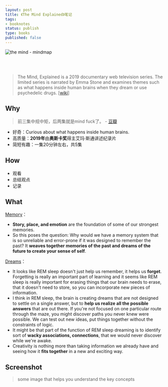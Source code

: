 ```yaml
--- 
layout: post
title: 《The Mind Explained》笔记
tags: 
- booknotes
status: publish
type: books
published: false
---
```


![the mind - mindmap](https://i.imgur.com/QkjdTdE.jpeg)


<br>
<br>

> The Mind, Explained is a 2019 documentary web television series. The limited series is narrated by Emma Stone and examines themes such as what happens inside human brains when they dream or use psychedelic drugs.  [[wiki](https://www.wikiwand.com/en/The_Mind,_Explained)]

## Why

> 前三集中规中矩，后两集就是mind fuck了。 - [豆瓣](https://movie.douban.com/subject/34812407/comments?sort=time)

* 好奇：Curious about what happens inside human brains. 
* 高质量：**2019年**由**奥斯卡奖**得主艾玛·斯通讲述纪录片
* 简短有趣：一集20分钟左右，共5集


## How

* 观看
* 总结观点
* 记录

## What

[Memory](https://www.netflix.com/watch/81062188)：

* **Story, place, and emotion** are the foundation of some of our strongest memories.
* So this poses the question: Why would we have a memory system that is so unreliable and error-prone if it was designed to remember the past? It **weaves together memories of the past and dreams of the future to create your sense of self**.

[Dreams](https://www.netflix.com/watch/81062189)：

* It looks like REM sleep doesn't just help us remember, it helps us **forget**. Forgetting is really an important part of learning and it seems like REM sleep is really important for erasing things that our brain needs to erase, that it doesn't need to store, so you can incorporate new pieces of information.
* I think in REM sleep, the brain is creating dreams that are not designed to settle on a single answer, but to **help us realize all the possible answers** that are out there. If you're not focused on one particular route through the maze, you might discover paths you never knew were possible. We can test out new ideas, put things together without the constraints of logic.
* It might be that part of the function of REM sleep dreaming is to identify sort of **wacky associations, connections**, that we would never discover while we're awake.
* Creativity is nothing more than taking information we already have and seeing how it **fits together** in a new and exciting way.

## Screenshot

> some image that helps you understand the key concepts

<br>
<br>

